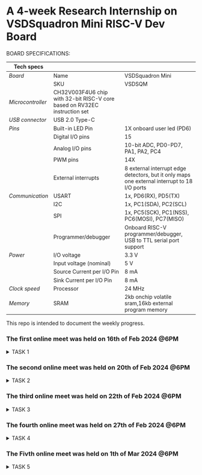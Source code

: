 # A 4-week Research Internship on VSDSquadron Mini RISC-V Dev Board


BOARD SPECIFICATIONS:

| Tech specs   |   |    |
|------------|------------|------------|
| *Board* | Name     | VSDSquadron Mini    |
|      | SKU    | VSDSQM    |
| *Microcontroller*    | CH32V003F4U6 chip with 32-bit RISC-V core based on RV32EC instruction set    |     |
| *USB connector* | USB 2.0 Type-C    |     |
| *Pins*     | Built-in LED Pin     | 1X onboard user led (PD6)     |
|      | Digital I/O pins     | 15     |
|      | Analog I/O pins     | 10-bit ADC, PD0-PD7, PA1, PA2, PC4     |
|      | PWM pins     | 14X     |
|      | External interrupts     | 	8 external interrupt edge detectors, but it only maps one external interrupt to 18 I/O ports     |
| *Communication*     | USART     | 	1x, PD6(RX), PD5(TX)     |
|      | I2C     | 1x, PC1(SDA), PC2(SCL)    |
|      | SPI     | 1x, PC5(SCK), PC1(NSS), PC6(MOSI), PC7(MISO)     |
|      | Programmer/debugger     | Onboard RISC-V programmer/debugger, USB to TTL serial port support     |
| *Power*     | I/O voltage     | 3.3 V    |
|      | Input voltage (nominal)     | 5 V    |
|      | Source Current per I/O Pin    | 8 mA     |
|      | Sink Current per I/O Pin     | 8 mA     |
| *Clock speed*     | Processor    | 24 MHz     |
| *Memory*     | SRAM     | 2kb onchip volatile sram,16kb external program memory     |
   

This repo is intended to document the weekly progress.

### The first online meet was held on 16th of Feb 2024 @6PM

<details>
    <summary> TASK 1 </summary>
 
1) install Yosys 

2) install iverilog 

3) install gtkwave

### CLONING RISC-V GNU TOOLCHAIN

# To install git 
```
sudo apt install git-all
```   

 make sure to install the dependencies
![git all](<WhatsApp Image 2024-02-19 at 4.54.52 PM.jpeg>)



### INSTALLING YOSYS, IVERILOG & GTKWAVE.

### 1.YOSYS

```
git clone https://github.com/YosysHQ/yosys.git
```
![git_clone](<WhatsApp Image 2024-02-19 at 4.54.26 PM.jpeg>)
```
cd yosys 

sudo apt install make

sudo apt-get install build-essential clang bison flex \libreadline-dev gawk tcl-dev libffi-dev git \ graphviz xdot pkg-config python3 libboost-system-dev\libboost-python-dev libboost-filesystem-dev zlib1g-dev

make config-gcc
```
![config](<WhatsApp Image 2024-02-19 at 4.54.26 PM (1).jpeg>)
```
make 

sudo make install
```
![make_install](<WhatsApp Image 2024-02-19 at 4.53.13 PM.jpeg>)


### 2.iVerilog
installing iVerilog
```
sudo apt update

sudo apt-get install iverilog
```
![iVerilog](<WhatsApp Image 2024-02-19 at 4.52.09 PM.jpeg>)

### 3.GTkWave
installing GTkWave
```
 sudo apt-get install gtkwave 
 ```

![gtkwave](<WhatsApp Image 2024-02-19 at 4.51.47 PM.jpeg>)
</details>


### The second online meet was held on 20th of Feb 2024 @6PM
<details>
    <summary> TASK 2 </summary>


## Universal Asynchronous Receiver Transmitter protocol based on hardware transmitter:


In UART communication, two UARTs communicate directly with each other. The transmitting UART converts parallel data from a controlling device like a CPU into serial form, transmits it in serial to the receiving UART, which then converts the serial data back into parallel data for the receiving device. Only two wires are needed to transmit data between two UARTs. Data flows from the Tx pin of the transmitting UART to the Rx pin of the receiving UART:

![Block diagram](<WhatsApp Image 2024-02-21 at 9.34.44 PM.jpeg>)

### Output Waveform of UART:

![UART](ow.jpeg)

</details>


### The third online meet was held on 22th of Feb 2024 @6PM
<details>
    <summary> TASK 3 </summary>

### UART:

 *Cloning my github repositories:*    
  
```git clone https://github.com/RucheetaMetri/VSD1.git```

```cd VSD1```

```cd verilog_code```

```iverilog uart.v tb_uart.v```

*Generating dump_file*

```./a.out```

*To get I/O waveform*

```gtkwave dumpfile.vcd```

![Image1](code.jpeg)


### Wave Forms:

 
![alt text](<WhatsApp Image 2024-03-05 at 12.13.28 PM.jpeg>)

</details>

### The fourth online meet was held on 27th of Feb 2024 @6PM
<details>
    <summary> TASK 4 </summary>

  *Invoking yosys inside verilog_code file:* 

```yosys```

*Reading the Library:*    

```read_liberty -lib sky130_fd_sc_hd__tt_025C_1v80.lib```

*Reading the Design:*    

```read_verilog uart.v```

*Specifying the module that we are synthesizing:*    

```synth -top uart```
 


    

![r1](https://github.com/RucheetaMetri/VSD1/assets/160260388/520cdab9-5510-48d2-a967-d216f05556ff)

*To generate the netlist:*    

```abc -liberty sky130_fd_sc_hd__tt_025C_1v80.lib```



![r2](https://github.com/RucheetaMetri/VSD1/assets/160260388/383ebb42-67da-4da8-a024-0a5ce7d552d4)


*Using the switch '-noattr' to get the simplified version of netlist file:*    

```write_verilog -noattr uart_netlist.v```

*To see the graphical version of the logic:*    

```show```

*To exit*

```exit```

*To check whether the netlist will match with the Design:*

 ```iverilog primitives.v sky130_fd_sc_hd.v uart_netlist.v tb_uart.v``` 

```./a.out``` 

 ```gtkwave dumpfile.vcd```

![r3](https://github.com/RucheetaMetri/VSD1/assets/160260388/f6bb3696-c6a7-429e-b082-4f18eaaf5e5d)

*GTKWAVE of netlist*

![r4](https://github.com/RucheetaMetri/VSD1/assets/160260388/c9e63d0b-696d-4921-97b0-30f045b9cc51)





</details>

### The Fivth online meet was held on 1th of Mar 2024 @6PM

<details>
    <summary> TASK 5 </summary>

    

![r11](https://github.com/RucheetaMetri/VSD1/assets/160260388/70288332-1300-4769-a292-eb83052f90c1)

![r12](https://github.com/RucheetaMetri/VSD1/assets/160260388/f8d902d4-0e03-4f35-959a-e284d07fd591)



![alt text](<WhatsApp Image 2024-03-05 at 12.13.37 PM (4).jpeg>)

![alt text](<WhatsApp Image 2024-03-05 at 12.13.37 PM (5).jpeg>)

![alt text](<WhatsApp Image 2024-03-05 at 12.13.30 PM (3).jpeg>)

![alt text](<WhatsApp Image 2024-03-05 at 12.13.30 PM (4).jpeg>)

![alt text](<WhatsApp Image 2024-03-05 at 12.13.36 PM (1).jpeg>)

![alt text](<WhatsApp Image 2024-03-05 at 12.13.37 PM (3).jpeg>)

![alt text](<WhatsApp Image 2024-03-05 at 12.13.37 PM (6).jpeg>)

</details>
